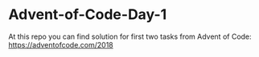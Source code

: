 # Advent-of-Code-Day-1
At this repo you can find solution for first two tasks from Advent of Code: https://adventofcode.com/2018
